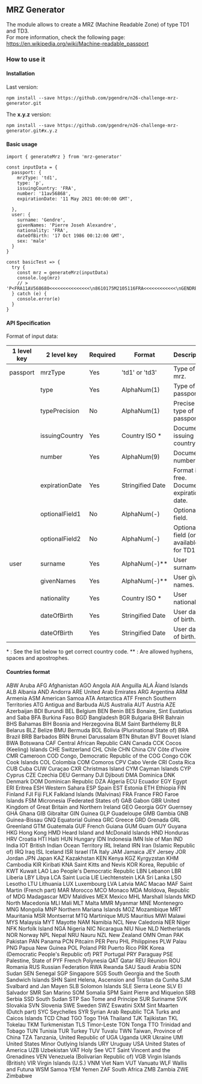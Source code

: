 ## MRZ Generator

The module allows to create a MRZ (Machine Readable Zone) of type TD1 and TD3.</br>
For more information, check the following page: </br>
https://en.wikipedia.org/wiki/Machine-readable_passport

### How to use it

#### Installation

Last version:

```
npm install --save https://github.com/pgendre/n26-challenge-mrz-generator.git
```

The **x.y.z** version:

```
npm install --save https://github.com/pgendre/n26-challenge-mrz-generator.git#x.y.z
```

#### Basic usage

```
import { generateMrz } from 'mrz-generator'

const inputData = {
  passport: {
    mrzType: 'td1',
    type: 'p',
    issuingCountry: 'FRA',
    number: '11av56868',
    expirationDate: '11 May 2021 00:00:00 GMT',

  },
  user: {
    surname: 'Gendre',
    givenNames: 'Pierre Joseh Alexandre',
    nationality: 'FRA',
    dateOfBirth: '17 Oct 1986 00:12:00 GMT',
    sex: 'male'
  }
}

const basicTest => {
  try {
    const mrz = generateMrz(inputData)
    console.log(mrz)
    // > 'P<FRA11AV568680<<<<<<<<<<<<<<<\n8610175M2105116FRA<<<<<<<<<<<<\nGENDRE<<PIERRE<JOSEH<ALEXANDRE'
  } catch (e) {
    console.error(e)
  }
}
```

#### API Specification

Format of input data:

| 1 level key | 2 level key    | Required | Format           | Description                               | Example           |
| ----------- | -------------- | -------- | ---------------- | ----------------------------------------- | ----------------- |
| passport    | mrzType        | Yes      | 'td1' or 'td3'   | Type of mrz.                              | 'td1'             |
|             | type           | Yes      | AlphaNum(1)      | Type of passport.                         | 'i'               |
|             | typePrecision  | No       | AlphaNum(1)      | Precise the type of passport.             | 'd'               |
|             | issuingCountry | Yes      | Country ISO \*   | Document issuing country.                 | 'ALB'             |
|             | number         | Yes      | AlphaNum(9)      | Document number.                          | 'AD98FR334'       |
|             | expirationDate | Yes      | Stringified Date | Format is free. Document expiration date. | '2023-06-24'      |
|             | optionalField1 | No       | AlphaNum(-)      | Optional field.                           | '54 option32'     |
|             | optionalField2 | No       | AlphaNum(-)      | Optional field (only available for TD1).  | 'other 98'        |
| user        | surname        | Yes      | AlphaNum(-)\*\*  | User surname.                             | 'Willson Mark'    |
|             | givenNames     | Yes      | AlphaNum(-)\*\*  | User given names.                         | 'John Max Steven' |
|             | nationality    | Yes      | Country ISO \*   | User nationality.                         | 'BEL'             |
|             | dateOfBirth    | Yes      | Stringified Date | User date of birth.                       | '1988-03-15'      |
|             | dateOfBirth    | Yes      | Stringified Date | User date of birth.                       | '1988-03-15'      |

\* : See the list below to get correct country code.
\*\* : Are allowed hyphens, spaces and apostrophes.

#### Countries format

ABW Aruba
AFG Afghanistan
AGO Angola
AIA Anguilla
ALA Åland Islands
ALB Albania
AND Andorra
ARE United Arab Emirates
ARG Argentina
ARM Armenia
ASM American Samoa
ATA Antarctica
ATF French Southern Territories
ATG Antigua and Barbuda
AUS Australia
AUT Austria
AZE Azerbaijan
BDI Burundi
BEL Belgium
BEN Benin
BES Bonaire, Sint Eustatius and Saba
BFA Burkina Faso
BGD Bangladesh
BGR Bulgaria
BHR Bahrain
BHS Bahamas
BIH Bosnia and Herzegovina
BLM Saint Barthélemy
BLR Belarus
BLZ Belize
BMU Bermuda
BOL Bolivia (Plurinational State of)
BRA Brazil
BRB Barbados
BRN Brunei Darussalam
BTN Bhutan
BVT Bouvet Island
BWA Botswana
CAF Central African Republic
CAN Canada
CCK Cocos (Keeling) Islands
CHE Switzerland
CHL Chile
CHN China
CIV Côte d'Ivoire
CMR Cameroon
COD Congo, Democratic Republic of the
COG Congo
COK Cook Islands
COL Colombia
COM Comoros
CPV Cabo Verde
CRI Costa Rica
CUB Cuba
CUW Curaçao
CXR Christmas Island
CYM Cayman Islands
CYP Cyprus
CZE Czechia
DEU Germany
DJI Djibouti
DMA Dominica
DNK Denmark
DOM Dominican Republic
DZA Algeria
ECU Ecuador
EGY Egypt
ERI Eritrea
ESH Western Sahara
ESP Spain
EST Estonia
ETH Ethiopia
FIN Finland
FJI Fiji
FLK Falkland Islands (Malvinas)
FRA France
FRO Faroe Islands
FSM Micronesia (Federated States of)
GAB Gabon
GBR United Kingdom of Great Britain and Northern Ireland
GEO Georgia
GGY Guernsey
GHA Ghana
GIB Gibraltar
GIN Guinea
GLP Guadeloupe
GMB Gambia
GNB Guinea-Bissau
GNQ Equatorial Guinea
GRC Greece
GRD Grenada
GRL Greenland
GTM Guatemala
GUF French Guiana
GUM Guam
GUY Guyana
HKG Hong Kong
HMD Heard Island and McDonald Islands
HND Honduras
HRV Croatia
HTI Haiti
HUN Hungary
IDN Indonesia
IMN Isle of Man
IND India
IOT British Indian Ocean Territory
IRL Ireland
IRN Iran (Islamic Republic of)
IRQ Iraq
ISL Iceland
ISR Israel
ITA Italy
JAM Jamaica
JEY Jersey
JOR Jordan
JPN Japan
KAZ Kazakhstan
KEN Kenya
KGZ Kyrgyzstan
KHM Cambodia
KIR Kiribati
KNA Saint Kitts and Nevis
KOR Korea, Republic of
KWT Kuwait
LAO Lao People's Democratic Republic
LBN Lebanon
LBR Liberia
LBY Libya
LCA Saint Lucia
LIE Liechtenstein
LKA Sri Lanka
LSO Lesotho
LTU Lithuania
LUX Luxembourg
LVA Latvia
MAC Macao
MAF Saint Martin (French part)
MAR Morocco
MCO Monaco
MDA Moldova, Republic of
MDG Madagascar
MDV Maldives
MEX Mexico
MHL Marshall Islands
MKD North Macedonia
MLI Mali
MLT Malta
MMR Myanmar
MNE Montenegro
MNG Mongolia
MNP Northern Mariana Islands
MOZ Mozambique
MRT Mauritania
MSR Montserrat
MTQ Martinique
MUS Mauritius
MWI Malawi
MYS Malaysia
MYT Mayotte
NAM Namibia
NCL New Caledonia
NER Niger
NFK Norfolk Island
NGA Nigeria
NIC Nicaragua
NIU Niue
NLD Netherlands
NOR Norway
NPL Nepal
NRU Nauru
NZL New Zealand
OMN Oman
PAK Pakistan
PAN Panama
PCN Pitcairn
PER Peru
PHL Philippines
PLW Palau
PNG Papua New Guinea
POL Poland
PRI Puerto Rico
PRK Korea (Democratic People's Republic of)
PRT Portugal
PRY Paraguay
PSE Palestine, State of
PYF French Polynesia
QAT Qatar
REU Réunion
ROU Romania
RUS Russian Federation
RWA Rwanda
SAU Saudi Arabia
SDN Sudan
SEN Senegal
SGP Singapore
SGS South Georgia and the South Sandwich Islands
SHN Saint Helena, Ascension and Tristan da Cunha
SJM Svalbard and Jan Mayen
SLB Solomon Islands
SLE Sierra Leone
SLV El Salvador
SMR San Marino
SOM Somalia
SPM Saint Pierre and Miquelon
SRB Serbia
SSD South Sudan
STP Sao Tome and Principe
SUR Suriname
SVK Slovakia
SVN Slovenia
SWE Sweden
SWZ Eswatini
SXM Sint Maarten (Dutch part)
SYC Seychelles
SYR Syrian Arab Republic
TCA Turks and Caicos Islands
TCD Chad
TGO Togo
THA Thailand
TJK Tajikistan
TKL Tokelau
TKM Turkmenistan
TLS Timor-Leste
TON Tonga
TTO Trinidad and Tobago
TUN Tunisia
TUR Turkey
TUV Tuvalu
TWN Taiwan, Province of China
TZA Tanzania, United Republic of
UGA Uganda
UKR Ukraine
UMI United States Minor Outlying Islands
URY Uruguay
USA United States of America
UZB Uzbekistan
VAT Holy See
VCT Saint Vincent and the Grenadines
VEN Venezuela (Bolivarian Republic of)
VGB Virgin Islands (British)
VIR Virgin Islands (U.S.)
VNM Viet Nam
VUT Vanuatu
WLF Wallis and Futuna
WSM Samoa
YEM Yemen
ZAF South Africa
ZMB Zambia
ZWE Zimbabwe
